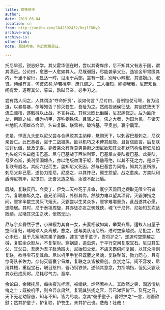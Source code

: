 ```yaml
---
title: 钢铁侠传
author: 
date: 2019-06-04
location: cn
from: http://weibo.com/1642592432/HxjlFDUy9
archive-org: 
archive-is: 
other-link: 
note: 見諸考卷。佈於微博是日。

---
```

托尼早孤，锐志好学。其父霍华德在时，尝以其寄庠序，尼不知其父有志于国，谓其漠己。公论曰，愈恶一人愈如其人。尼既弱冠，尽能袭承父业。造钛金甲胄匿其内，千里不留行，显达一时，见用于兵部。尝有一姝，别号小辣椒，其德婉贞、淑贤。诗经有言，何彼浓矣,华若桃李，庶几谓之。二人相知，卿卿我我，尼既知世间有爱，遂宥其父，誓曰，孰弑吾亲，必手刃之。

尝有路人问之，人其谓汝“夺命奸贾”，汝如何言？尼对曰，吾制铠仗弓弩，皆为治道，以暴易暴，尔等知否？殄灭苍生，吾耻为之。然觇视诸侯征战，其铠仗致天下流血漂橹，遂戢械以止战，不言兵戎。其叔父欧比僭越，尼忍痛戮之。后为匪所劫，用匪之械，缮为机甲，遂称钢铁侠。且寤之曰，侠之大者，为国为民。与诸天神地祇人间雄杰合盟，名曰复联。联雷神，破洛基，平奥创，寰宇震栗。

先是，悍匪九头蛇以尼父尝与合纵败其主纳粹，悬购天下，以刺客巴基刺之，尼双亲皆亡。此巴基者，尝于二战被执，匪以机巧之术俾其超能，且盲信匪言。后复联征讨仇讎，延及无辜。毙者亲众有泽莫男爵衔之因尼欲知其父死状巧构名辩诓尼如九头蛇穴名曰邀击巴基。尼与巴基战于西伯利亚，巴基挚友美队援巴基。此美队，号罗杰斯，美利坚国雄杰，亦以绝版血清于躯，骨骼奇绝，以其不死之力，是以于复联有威名。其阅六纪而生，盖知尼父死因。然与巴基尝为同袍，知其为匪所挟，刺尼父非己愿，遂协力拒尼。尼惑之，以其忤己，颇生怨望，战之愈疾。方美队利盾碎尼机甲，尼恨曰，还吾父造之盾，汝德不配此盾。

既战，复联反目。会奥丁、伊戈二天神死于非命，寰宇灭霸因之撷取无限宝石者六。复联崩坼久之，虽兄弟阋墙，外御其侮，然战力难以望其项背。灭霸弹指之间，寰宇半数生灵灰飞烟灭。灭霸尝以生灵众多，寰宇难堪重负，此战遂其心愿，遂隐居。其时，尼于泰坦周旋，其亦徒亦友之蜘蛛侠，魂飞于尼怀，尼始知瓦坎达败绩。尼睹其求生之状，怅然无助。

尼与余众昏然于世，小辣椒为其育一女，夫妻相敬如宾，举案齐眉。适蚁人自量子空间复归，睹地球人众离散，悲之。遂与美队诣尼所，进时空穿越说。尼拒之，然心未已，且于几案睹其弟子画像，遽言“彼乎童子，吾将护之”，遂造时空穿越之械，复联余众影从，不复掣肘。穿蜗旋，逾虫洞，于平行空间复取宝石。尼见其生父，其父曰，吾愿为吾子赴汤蹈火，尼始知父爱。不虞灭霸伺间复回，以其众清剿复联，欲寻宝石复其命。尼以机甲手套召既覆之灵魂，复联聚首，勠力同心，且有惊奇队长佐力。奈何灭霸寰宇枭雄，复联之众皆被重创。岌岌之际，间不容发，尼用其械，重组宝石，瞋目怒曰，吾乃钢铁侠。遂倾其意念，力扣响指，但见灭霸及其众已成灰烬。尼耗尽气力，竟卒。

余论曰，余睹托尼，每执夜光杯酒，被绮绣，烨然若神人。其欣然之笑，固恣情纨绔之士；既被机甲，则令吾众肃然。复观其张扬之容，吾已涕泗皆下。及死之日，天下无老幼智愚，知与不知，皆为尽哀。念其“彼乎童子，吾将护之”一言，则吾欣慰；然其护童子，护复联，护苍生，未其护己也。悲哉！壮哉！
